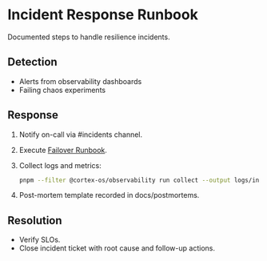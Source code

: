 # Incident Response Runbook

Documented steps to handle resilience incidents.

## Detection
- Alerts from observability dashboards
- Failing chaos experiments

## Response
1. Notify on-call via #incidents channel.
2. Execute [Failover Runbook](./failover.md).
3. Collect logs and metrics:

   ```bash
   pnpm --filter @cortex-os/observability run collect --output logs/incident
   ```

4. Post-mortem template recorded in docs/postmortems.

## Resolution
- Verify SLOs.
- Close incident ticket with root cause and follow-up actions.
